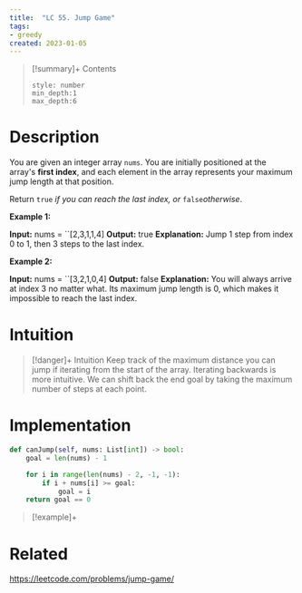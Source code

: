 ```yaml
---
title:  "LC 55. Jump Game"
tags:
- greedy
created: 2023-01-05
---
```


>[!summary]+ Contents
>```toc
>style: number
>min_depth:1
>max_depth:6
>```

# Description
You are given an integer array `nums`. You are initially positioned at the array's **first index**, and each element in the array represents your maximum jump length at that position.

Return `true` _if you can reach the last index, or_ `false`_otherwise_.

**Example 1:**

**Input:** nums = ``[2,3,1,1,4]
**Output:** true
**Explanation:** Jump 1 step from index 0 to 1, then 3 steps to the last index.

**Example 2:**

**Input:** nums = ``[3,2,1,0,4]
**Output:** false
**Explanation:** You will always arrive at index 3 no matter what. Its maximum jump length is 0, which makes it impossible to reach the last index.

# Intuition

>[!danger]+ Intuition
>Keep track of the maximum distance you can jump if iterating from the start of the array. Iterating backwards is more intuitive. We can shift back the end goal by taking the maximum number of steps at each point.

# Implementation
```python
def canJump(self, nums: List[int]) -> bool:
	goal = len(nums) - 1

	for i in range(len(nums) - 2, -1, -1):
		if i + nums[i] >= goal:
			goal = i
	return goal == 0
```

>[!example]+ 


# Related
https://leetcode.com/problems/jump-game/